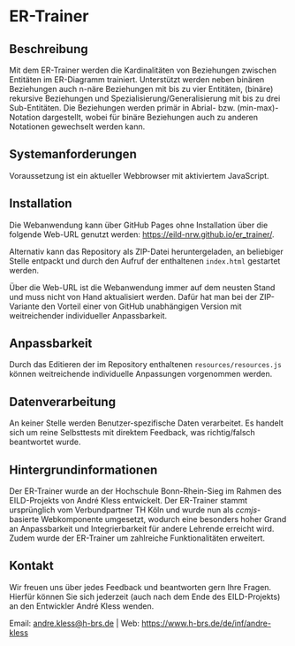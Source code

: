 # ER-Trainer

## Beschreibung
Mit dem ER-Trainer werden die Kardinalitäten von Beziehungen zwischen Entitäten im ER-Diagramm trainiert. Unterstützt werden neben binären Beziehungen auch n-näre Beziehungen mit bis zu vier Entitäten, (binäre) rekursive Beziehungen und Spezialisierung/Generalisierung mit bis zu drei Sub-Entitäten. Die Beziehungen werden primär in Abrial- bzw. (min-max)-Notation dargestellt, wobei für binäre Beziehungen auch zu anderen Notationen gewechselt werden kann.

## Systemanforderungen
Voraussetzung ist ein aktueller Webbrowser mit aktiviertem JavaScript.

## Installation
Die Webanwendung kann über GitHub Pages ohne Installation über die folgende Web-URL genutzt werden: https://eild-nrw.github.io/er_trainer/.

Alternativ kann das Repository als ZIP-Datei heruntergeladen, an beliebiger Stelle entpackt und durch den Aufruf der enthaltenen `index.html` gestartet werden.

Über die Web-URL ist die Webanwendung immer auf dem neusten Stand und muss nicht von Hand aktualisiert werden. Dafür hat man bei der ZIP-Variante den Vorteil einer von GitHub unabhängigen Version mit weitreichender individueller Anpassbarkeit.

## Anpassbarkeit
Durch das Editieren der im Repository enthaltenen `resources/resources.js` können weitreichende individuelle Anpassungen vorgenommen werden.

## Datenverarbeitung
An keiner Stelle werden Benutzer-spezifische Daten verarbeitet. Es handelt sich um reine Selbsttests mit direktem Feedback, was richtig/falsch beantwortet wurde.

## Hintergrundinformationen
Der ER-Trainer wurde an der Hochschule Bonn-Rhein-Sieg im Rahmen des EILD-Projekts von André Kless entwickelt. Der ER-Trainer stammt ursprünglich vom Verbundpartner TH Köln und wurde nun als _ccmjs_-basierte Webkomponente umgesetzt, wodurch eine besonders hoher Grand an Anpassbarkeit und Integrierbarkeit für andere Lehrende erreicht wird. Zudem wurde der ER-Trainer um zahlreiche Funktionalitäten erweitert.

## Kontakt
Wir freuen uns über jedes Feedback und beantworten gern Ihre Fragen. Hierfür können Sie sich jederzeit (auch nach dem Ende des EILD-Projekts) an den Entwickler André Kless wenden.

Email: andre.kless@h-brs.de | Web: https://www.h-brs.de/de/inf/andre-kless
